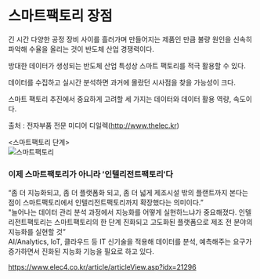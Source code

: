 # 스마트팩토리 장점 

긴 시간 다양한 공정 장비 사이를 흘러가며 만들어지는 제품인 만큼 불량 원인을 신속히 파악해 수율을 올리는 것이 반도체 산업 경쟁력이다.

방대한 데이터가 생성되는 반도체 산업 특성상 스마트 팩토리를 적극 활용할 수 있다.

데이터를 수집하고 실시간 분석하면 과거에 몰랐던 시사점을 찾을 가능성이 크다.

스마트 팩토리 추진에서 중요하게 고려할 세 가지는 데이터와 데이터 활용 역량, 속도이다.

출처 : 전자부품 전문 미디어 디일렉(http://www.thelec.kr)


<스마트팩토리 단계>  
![스마트팩토리](https://user-images.githubusercontent.com/53909511/129582876-554d25ef-5ed6-4696-a1f3-02e09fc5e413.PNG)

### 이제 스마트팩토리가 아니라 ′인텔리전트팩토리′다
“좀 더 지능화되고, 좀 더 플랫폼화 되고, 좀 더 넓게 제조시설 밖의 플랜트까지 본다는 점이  스마트팩토리에서 인텔리전트팩토리까지 확장했다는 의미이다.”   
"늘어나는 데이터 관리 분석 과정에서 지능화를 어떻게 실현하느냐가 중요해졌다. 인텔리전트팩토리는 스마트팩토리의 한 단계 진화되고 고도화된 플랫폼으로 제조 전 분야의 지능화를 실현할 것”  
AI/Analytics, IoT, 클라우드 등 IT 신기술을 적용해 데이터를 분석, 예측해주는 요구가 증가하면서 진화된 지능화 기능을 필요로 하고 있다.

https://www.elec4.co.kr/article/articleView.asp?idx=21296
